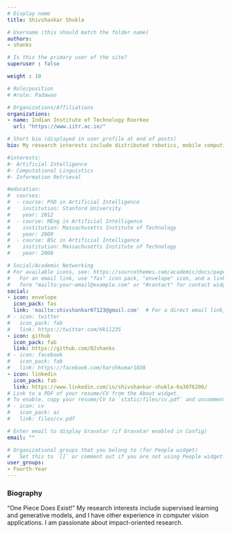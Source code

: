 ```yaml
---
# Display name
title: Shivshankar Shukla

# Username (this should match the folder name)
authors:
- shanks

# Is this the primary user of the site?
superuser : false

weight : 10

# Role/position
# #role: Padawan

# Organizations/Affiliations
organizations:
- name: Indian Institute of Technology Roorkee
  url: "https://www.iitr.ac.in/"

# Short bio (displayed in user profile at end of posts)
bio: My research interests include distributed robotics, mobile computing and programmable matter.

#interests:
#- Artificial Intelligence
#- Computational Linguistics
#- Information Retrieval

#education:
#  courses:
#  - course: PhD in Artificial Intelligence
#    institution: Stanford University
#    year: 2012
#  - course: MEng in Artificial Intelligence
#    institution: Massachusetts Institute of Technology
#    year: 2009
#  - course: BSc in Artificial Intelligence
#    institution: Massachusetts Institute of Technology
#    year: 2008

# Social/Academic Networking
# For available icons, see: https://sourcethemes.com/academic/docs/page-builder/#icons
#   For an email link, use "fas" icon pack, "envelope" icon, and a link in the
#   form "mailto:your-email@example.com" or "#contact" for contact widget.
social:
- icon: envelope
  icon_pack: fas
  link: 'mailto:shivshankar07123@gmail.com'  # For a direct email link, use "mailto:test@example.org".
# - icon: twitter
#   icon_pack: fab
#   link: https://twitter.com/Hk11235
- icon: github
  icon_pack: fab
  link: https://github.com/02shanks
# - icon: facebook
#   icon_pack: fab
#   link: https://facebook.com/harshkumar1038
- icon: linkedin
  icon_pack: fab
  link: https://www.linkedin.com/in/shivshankar-shukla-6a3076206/
# Link to a PDF of your resume/CV from the About widget.
# To enable, copy your resume/CV to `static/files/cv.pdf` and uncomment the lines below.
# - icon: cv
#   icon_pack: ai
#   link: files/cv.pdf

# Enter email to display Gravatar (if Gravatar enabled in Config)
email: ""

# Organizational groups that you belong to (for People widget)
#   Set this to `[]` or comment out if you are not using People widget.
user_groups:
- Fourth-Year
---
```


### Biography

“One Piece Does Exist!”
My research interests include supervised learning and generative models, and I have other experience in computer vision applications. I am passionate about impact-oriented research.


